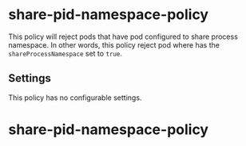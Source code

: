 # share-pid-namespace-policy

This policy will reject pods that have pod configured to share process namespace.
In other words, this policy reject pod where has the `shareProcessNamespace` set to `true`. 

## Settings

This policy has no configurable settings. 
# share-pid-namespace-policy
